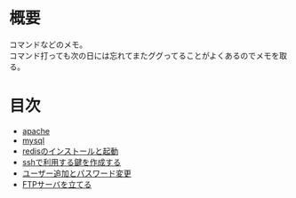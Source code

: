 # 概要
コマンドなどのメモ。  
コマンド打っても次の日には忘れてまたググってることがよくあるのでメモを取る。  

# 目次
* [apache](apache)
* [mysql](mysql)
* [redisのインストールと起動](redis.md)
* [sshで利用する鍵を作成する](ssh-keygen.md)
* [ユーザー追加とパスワード変更](useradd.md)
* [FTPサーバを立てる](vsftp.md)
